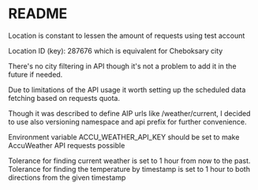 # README

Location is constant to lessen the amount of requests using test account

Location ID (key): 287676 which is equivalent for Cheboksary city

There's no city filtering in API though it's not a problem to add it in the future if needed.

Due to limitations of the API usage it worth setting up the scheduled data fetching based on requests quota. 

Though it was described to define AIP urls like /weather/current, I decided to use also versioning namespace and api prefix for further convenience.

Environment variable ACCU_WEATHER_API_KEY should be set to make AccuWeather API requests possible

Tolerance for finding current weather is set to 1 hour from now to the past. Tolerance for finding the temperature by timestamp is set to 1 hour to both directions from the given timestamp